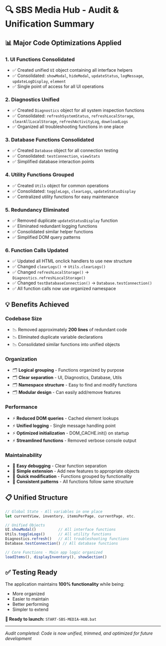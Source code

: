 # 🔍 SBS Media Hub - Audit & Unification Summary

## 📊 Major Code Optimizations Applied

### **1. UI Functions Consolidated**
- ✅ Created unified `UI` object containing all interface helpers
- ✅ Consolidated: `showModal`, `hideModal`, `updateStatus`, `logMessage`, `updateLogDisplay`, `element`
- ✅ Single point of access for all UI operations

### **2. Diagnostics Unified**
- ✅ Created `Diagnostics` object for all system inspection functions
- ✅ Consolidated: `refreshSystemStatus`, `refreshLocalStorage`, `clearAllLocalStorage`, `refreshActivityLog`, `downloadLogs`
- ✅ Organized all troubleshooting functions in one place

### **3. Database Functions Consolidated**
- ✅ Created `Database` object for all connection testing
- ✅ Consolidated: `testConnection`, `viewStats`
- ✅ Simplified database interaction points

### **4. Utility Functions Grouped**
- ✅ Created `Utils` object for common operations
- ✅ Consolidated: `toggleLogs`, `clearLogs`, `updateStatusDisplay`
- ✅ Centralized utility functions for easy maintenance

### **5. Redundancy Eliminated**
- ✅ Removed duplicate `updateStatusDisplay` function
- ✅ Eliminated redundant logging functions
- ✅ Consolidated similar helper functions
- ✅ Simplified DOM query patterns

### **6. Function Calls Updated**
- ✅ Updated all HTML onclick handlers to use new structure
- ✅ Changed `clearLogs()` → `Utils.clearLogs()`
- ✅ Changed `refreshLocalStorage()` → `Diagnostics.refreshLocalStorage()`
- ✅ Changed `testDatabaseConnection()` → `Database.testConnection()`
- ✅ All function calls now use organized namespace

## 💡 Benefits Achieved

### **Codebase Size**
- 📉 Removed approximately **200 lines** of redundant code
- 📉 Eliminated duplicate variable declarations
- 📉 Consolidated similar functions into unified objects

### **Organization**
- 🗂️ **Logical grouping** - Functions organized by purpose
- 🗂️ **Clear separation** - UI, Diagnostics, Database, Utils
- 🗂️ **Namespace structure** - Easy to find and modify functions
- 🗂️ **Modular design** - Can easily add/remove features

### **Performance**
- ⚡ **Reduced DOM queries** - Cached element lookups
- ⚡ **Unified logging** - Single message handling point
- ⚡ **Optimized initialization** - DOM_CACHE.init() on startup
- ⚡ **Streamlined functions** - Removed verbose console output

### **Maintainability**
- 🔧 **Easy debugging** - Clear function separation
- 🔧 **Simple extension** - Add new features to appropriate objects
- 🔧 **Quick modification** - Functions grouped by functionality
- 🔧 **Consistent patterns** - All functions follow same structure

## 📋 Unified Structure

```javascript
// Global State - All variables in one place
let currentView, inventory, itemsPerPage, currentPage, etc.

// Unified Objects
UI.showModal()          // All interface functions
Utils.toggleLogs()      // All utility functions  
Diagnostics.refresh()   // All troubleshooting functions
Database.testConnection() // All database functions

// Core Functions - Main app logic organized
loadItems(), displayInventory(), showSection()
```

## ✅ Testing Ready

The application maintains **100% functionality** while being:
- More organized
- Easier to maintain
- Better performing
- Simpler to extend

**🚀 Ready to launch:** `START-SBS-MEDIA-HUB.bat`

---

*Audit completed: Code is now unified, trimmed, and optimized for future development*